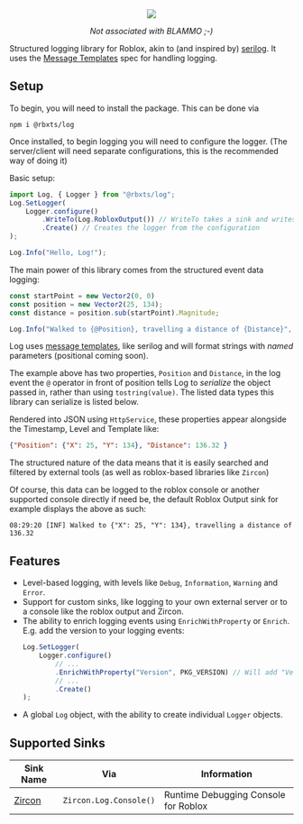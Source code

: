 <div align="center">
<img src="https://i.imgur.com/yzq5cEa.png">

_Not associated with BLAMMO ;-)_
</div>

Structured logging library for Roblox, akin to (and inspired by) [serilog](https://github.com/serilog/serilog). It uses the [Message Templates](https://messagetemplates.org/) spec for handling logging.

## Setup
To begin, you will need to install the package. This can be done via
```
npm i @rbxts/log
```

Once installed, to begin logging you will need to configure the logger. (The server/client will need separate configurations, this is the recommended way of doing it)

Basic setup:
```ts
import Log, { Logger } from "@rbxts/log";
Log.SetLogger(
    Logger.configure()
        .WriteTo(Log.RobloxOutput()) // WriteTo takes a sink and writes to it
        .Create() // Creates the logger from the configuration
);

Log.Info("Hello, Log!");
```

The main power of this library comes from the structured event data logging:
```ts
const startPoint = new Vector2(0, 0)
const position = new Vector2(25, 134);
const distance = position.sub(startPoint).Magnitude;

Log.Info("Walked to {@Position}, travelling a distance of {Distance}", position, distance);
```

Log uses [message templates](https://messagetemplates.org/), like serilog and will format strings with _named_ parameters (positional coming soon).

The example above has two properties, `Position` and `Distance`, in the log event the `@` operator in front of position tells Log to _serialize_ the object passed in, rather than using `tostring(value)`. The listed data types this library can serialize is listed below.

Rendered into JSON using `HttpService`, these properties appear alongside the Timestamp, Level and Template like:

```json
{"Position": {"X": 25, "Y": 134}, "Distance": 136.32 }
```

The structured nature of the data means that it is easily searched and filtered by external tools (as well as roblox-based libraries like `Zircon`)

Of course, this data can be logged to the roblox console or another supported console directly if need be, the default Roblox Output sink for example displays the above as such:
```
08:29:20 [INF] Walked to {"X": 25, "Y": 134}, travelling a distance of 136.32
```

## Features
- Level-based logging, with levels like `Debug`, `Information`, `Warning` and `Error`.
- Support for custom sinks, like logging to your own external server or to a console like the roblox output and Zircon.
- The ability to enrich logging events using `EnrichWithProperty` or `Enrich`. E.g. add the version to your logging events:
    ```ts
    Log.SetLogger(
        Logger.configure()
            // ...
            .EnrichWithProperty("Version", PKG_VERSION) // Will add "Version" to the event data
            // ...
            .Create()
    );
    ```
- A global `Log` object, with the ability to create individual `Logger` objects.

## Supported Sinks
| Sink Name | Via | Information |
|--------|-------------|----------|
| [Zircon](https://github.com/roblox-aurora/zircon) | `Zircon.Log.Console()` | Runtime Debugging Console for Roblox |
